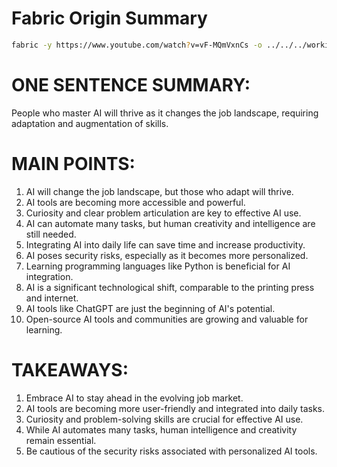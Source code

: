 # Fabric Origin Summary

```bash
fabric -y https://www.youtube.com/watch?v=vF-MQmVxnCs -o ../../../working/foamy-stuff/Fabric/fabric-origin-summary.md  -p summarize
```

# ONE SENTENCE SUMMARY:
People who master AI will thrive as it changes the job landscape, requiring adaptation and augmentation of skills.

# MAIN POINTS:

1. AI will change the job landscape, but those who adapt will thrive.
2. AI tools are becoming more accessible and powerful.
3. Curiosity and clear problem articulation are key to effective AI use.
4. AI can automate many tasks, but human creativity and intelligence are still needed.
5. Integrating AI into daily life can save time and increase productivity.
6. AI poses security risks, especially as it becomes more personalized.
7. Learning programming languages like Python is beneficial for AI integration.
8. AI is a significant technological shift, comparable to the printing press and internet.
9. AI tools like ChatGPT are just the beginning of AI's potential.
10. Open-source AI tools and communities are growing and valuable for learning.

# TAKEAWAYS:

1. Embrace AI to stay ahead in the evolving job market.
2. AI tools are becoming more user-friendly and integrated into daily tasks.
3. Curiosity and problem-solving skills are crucial for effective AI use.
4. While AI automates many tasks, human intelligence and creativity remain essential.
5. Be cautious of the security risks associated with personalized AI tools.